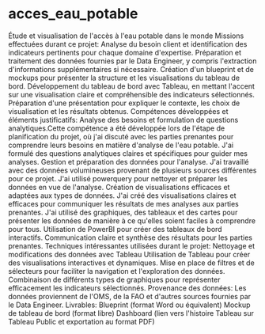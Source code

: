 # acces_eau_potable
Étude et visualisation de l'accès à l'eau potable dans le monde
Missions effectuées durant ce projet:
Analyse du besoin client et identification des indicateurs pertinents pour chaque domaine d'expertise.
Préparation et traitement des données fournies par le Data Engineer, y compris l'extraction d'informations supplémentaires si nécessaire.
Création d'un blueprint et de mockups pour présenter la structure et les visualisations du tableau de bord.
Développement du tableau de bord avec Tableau, en mettant l'accent sur une visualisation claire et compréhensible des indicateurs sélectionnés.
Préparation d'une présentation pour expliquer le contexte, les choix de visualisation et les résultats obtenus.
Compétences développées et éléments justificatifs:
Analyse des besoins et formulation de questions analytiques.Cette compétence a été développée lors de l'étape de planification du projet, où j'ai discuté avec les parties prenantes pour comprendre leurs besoins en matière d'analyse de l'eau potable. J'ai formulé des questions analytiques claires et spécifiques pour guider mes analyses.
Gestion et préparation des données pour l'analyse. J'ai travaillé avec des données volumineuses provenant de plusieurs sources différentes pour ce projet. J'ai utilisé powerquery pour nettoyer et préparer les données en vue de l'analyse.
Création de visualisations efficaces et adaptées aux types de données. J'ai créé des visualisations claires et efficaces pour communiquer les résultats de mes analyses aux parties prenantes. J'ai utilisé des graphiques, des tableaux et des cartes pour présenter les données de manière à ce qu'elles soient faciles à comprendre pour tous.
Utilisation de PowerBI pour créer des tableaux de bord interactifs.
Communication claire et synthèse des résultats pour les parties prenantes.
Techniques intéressantes utilisées durant le projet:
Nettoyage et modifications des données avec Tableau
Utilisation de Tableau pour créer des visualisations interactives et dynamiques.
Mise en place de filtres et de sélecteurs pour faciliter la navigation et l'exploration des données.
Combinaison de différents types de graphiques pour représenter efficacement les indicateurs sélectionnés.
Provenance des données:
Les données proviennent de l'OMS, de la FAO et d'autres sources fournies par le Data Engineer.
Livrables:
Blueprint (format Word ou équivalent)
Mockup de tableau de bord (format libre)
Dashboard (lien vers l'histoire Tableau sur Tableau Public et exportation au format PDF)
